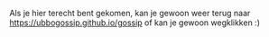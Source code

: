 Als je hier terecht bent gekomen, kan je gewoon weer terug naar https://ubbogossip.github.io/gossip of kan je gewoon wegklikken :)
